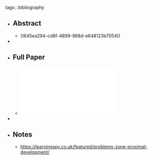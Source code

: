 tags:: bibliography

- ## Abstract
	- ((645ea294-cd8f-4899-968d-e648123b7054))
-
- ## Full Paper
	- ![local copy](../assets/zone-of-proximal-development_1683923586764_0.pdf)
-
- ## Notes
	- https://learningspy.co.uk/featured/problems-zone-proximal-development/